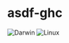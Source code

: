 # asdf-ghc

![Darwin](https://github.com/sestrella/asdf-ghc/workflows/Darwin/badge.svg)
![Linux](https://github.com/sestrella/asdf-ghc/workflows/Linux/badge.svg)
